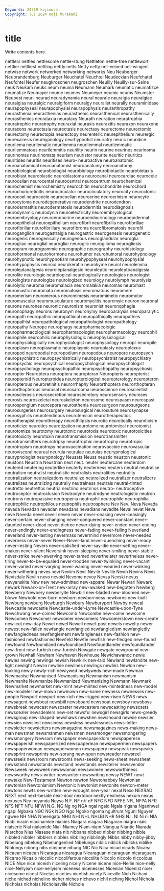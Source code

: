 ```yaml
---
Keywords: 24719 kojimura
Copyright: (C) 2024 Koji Murakami
---
```


# title

Write contents here.



nettlers nettles nettlesome nettle-stung Nettleton nettle-tree nettlewort nettlier nettliest nettling
nettly netts Netty netty net-veined net-winged netwise network networked networking
networks Neu Neuberger Neubrandenburg Neuburger Neuchatel Neuchtel Neudeckian Neufchatel Neufchtel
Neufer neugkroschen neugroschen Neuilly Neuilly-sur-Seine neuk Neukam neuks neum neuma
Neumann Neumark neumatic neumatizce neumatize Neumayer neume neumes Neumeyer neumic
neums Neumster Neupest neur- neurad neuradynamia neural neurale neuralgia neuralgiac
neuralgias neuralgic neuralgiform neuralgy neuralist neurally neuraminidase neurapophyseal neurapophysial neurapophysis
neurarthropathy neurasthenia neurasthenias neurasthenic neurasthenical neurasthenically neurasthenics neurataxia neurataxy Neurath
neuration neuratrophia neuratrophic neuratrophy neuraxial neuraxis neuraxitis neuraxon neuraxone neuraxons
neurectasia neurectasis neurectasy neurectome neurectomic neurectomy neurectopia neurectopy neurenteric neurepithelium
neurergic neurexairesis neurhypnology neurhypnotist neuriatry neuric neuridine neurilema neurilematic neurilemma
neurilemmal neurilemmatic neurilemmatous neurilemmitis neurility neurin neurine neurines neurinoma neurinomas
neurinomata neurism neuristor neurite neuritic neuritics neuritides neuritis neuritises neuro-
neuroactive neuroanatomic neuroanatomical neuroanatomist neuroanatomy neuroanotomy neurobiological neurobiologist neurobiology neurobiotactic
neurobiotaxis neuroblast neuroblastic neuroblastoma neurocanal neurocardiac neurocele neurocelian neurocental neurocentral
neurocentrum neurochemical neurochemist neurochemistry neurochitin neurochondrite neurochord neurochorioretinitis neurocirculator neurocirculatory
neurocity neuroclonic neurocoel neurocoele neurocoelian neurocrine neurocrinism neurocyte neurocytoma neurodegenerative
neurodendrite neurodendron neurodermatitis neurodermatosis neurodermitis neurodiagnosis neurodynamic neurodynia neuroelectricity neuroembryological
neuroembryology neuroendocrine neuroendocrinology neuroepidermal neuroepithelial neuroepithelium neurofibril neurofibrilla neurofibrillae neurofibrillar
neurofibrillary neurofibroma neurofibromatosis neurofil neuroganglion neurogastralgia neurogastric neurogenesis neurogenetic neurogenic
neurogenically neurogenous neuroglandular neuroglia neurogliac neuroglial neurogliar neuroglic neuroglioma neurogliosis
neurogram neurogrammic neurographic neurography neurohistology neurohormonal neurohormone neurohumor neurohumoral neurohypnology
neurohypnotic neurohypnotism neurohypophyseal neurohypophysial neurohypophysis neuroid neurokeratin neurokyme neurol neurolemma
neuroleptanalgesia neuroleptanalgesic neuroleptic neuroleptoanalgesia neurolite neurologic neurological neurologically neurologies neurologist
neurologists neurologize neurologized neurology neurolymph neurolysis neurolytic neuroma neuromalacia neuromalakia
neuromas neuromast neuromastic neuromata neuromatosis neuromatous neuromere neuromerism neuromerous neuromimesis
neuromimetic neuromotor neuromuscular neuromusculature neuromyelitis neuromyic neuron neuronal neurone neurones
neuronic neuronism neuronist neuronophagia neuronophagy neurons neuronym neuronymy neuroparalysis neuroparalytic
neuropath neuropathic neuropathical neuropathically neuropathies neuropathist neuropathological neuropathologist neuropathology neuropathy
Neurope neurophagy neuropharmacologic neuropharmacological neuropharmacologist neuropharmacology neurophil neurophile neurophilic neurophysiologic
neurophysiological neurophysiologically neurophysiologist neurophysiology neuropil neuropile neuroplasm neuroplasmatic neuroplasmic neuroplasty
neuroplexus neuropod neuropodial neuropodium neuropodous neuropore neuropsych neuropsychiatric neuropsychiatrically neuropsychiatrist
neuropsychiatry neuropsychic neuropsychical neuropsychological neuropsychologist neuropsychology neuropsychopathic neuropsychopathy neuropsychosis neuropter
Neuroptera neuroptera neuropteran Neuropteris neuropterist neuropteroid Neuropteroidea neuropterological neuropterology neuropteron
neuropterous neuroretinitis neurorrhaphy Neurorthoptera neurorthopteran neurorthopterous neurosal neurosarcoma neuroscience neuroscientist
neurosclerosis neurosecretion neurosecretory neurosensory neuroses neurosis neuroskeletal neuroskeleton neurosome neurospasm
neurospast neurospongium neurospora neurosthenia neurosurgeon neurosurgeons neurosurgeries neurosurgery neurosurgical neurosuture
neurosynapse neurosyphilis neurotendinous neurotension neurotherapeutics neurotherapist neurotherapy neurothlipsis neurotic neurotically
neuroticism neuroticize neurotics neurotization neurotome neurotomical neurotomist neurotomize neurotomy neurotonic
neurotoxia neurotoxic neurotoxicities neurotoxicity neurotoxin neurotransmission neurotransmitter neurotransmitters neurotripsy neurotrophic
neurotrophy neurotropic neurotropism neurotropy neurovaccination neurovaccine neurovascular neurovisceral neurual neurula
neurulae neurulas neurypnological neurypnologist neurypnology Neusatz Neuss neustic neuston neustonic
neustons Neustria Neustrian neut neut. neuter neutercane neuterdom neutered neutering
neuterlike neuterly neuterness neuters neutral neutralise neutralism neutralist neutralistic neutralists
neutralities neutrality neutralization neutralizations neutralize neutralized neutralizer neutralizers neutralizes neutralizing
neutrally neutralness neutrals neutral-tinted neutretto neutrettos neutria neutrino neutrinos neutro-
neutroceptive neutroceptor neutroclusion Neutrodyne neutrodyne neutrologistic neutron neutrons neutropassive neutropenia
neutrophil neutrophile neutrophilia neutrophilic neutrophilous neutrophils neutrosphere Nev Nev. Neva
Nevada nevada Nevadan nevadan nevadans nevadians nevadite Nevai nevat Neve
neve Neveda nevel nevell neven never never-ceasing never-ceasingly never-certain never-changing
never-conquered never-constant never-daunted never-dead never-dietree never-dying never-ended never-ending never-endingly never-endingness
never-fading never-failing Neverland neverland never-lasting nevermass nevermind nevermore never-needed neverness
never-never Never-Never-land never-quenching never-ready never-resting Nevers never-satisfied never-say-die never-setting never-shaken
never-silent Neversink never-sleeping never-smiling never-stable never-strike never-swerving never-tamed neverthelater nevertheless
never-tiring never-to-be-equaled never-trodden never-twinkling never-vacant never-varied never-varying never-waning never-wearied never-winking
never-withering neves nevi Neviim Nevil Nevile Neville Nevin Nevins Nevis
Nevisdale Nevlin nevo nevoid Nevome nevoy Nevsa Nevski nevus nevyanskite
New new new-admitted new-apparel Newar Newari Newark newark Newark-on-Trent new-array
new-awaked new-begotten Newberg Newberry Newbery newberyite Newbill new-bladed new-bloomed new-blown
Newbold new-born newborn newbornness newborns new-built Newburg newburg Newburgh Newbury
Newburyport Newby newcal Newcastle newcastle Newcastle-under-Lyme Newcastle-upon-Tyne Newchwang new-coined Newcomb
Newcombe new-come newcome Newcomen Newcomer newcomer newcomers Newcomerstown new-create new-cut
new-day Newel newel Newell newel-post newels newelty newer newest new-fallen
newfangle newfangled newfangledism newfangledly newfangledness newfanglement newfangleness new-fashion new-fashioned newfashioned
Newfeld Newfie newfish new-fledged new-found newfound Newfoundland newfoundland Newfoundlander newfoundlander
new-front new-furbish new-furnish Newgate newgate newground new-grown Newhall Newham Newhaven
Newhouse Newichawanoc newie newies newing newings newish Newkirk new-laid Newland
newlandite new-light newlight Newlin newline newlines newlings newlins Newlon new-looking
newly newly-rich newlywed newlyweds new-made Newman Newmanise Newmanised Newmanising Newmanism
newmanism Newmanite Newmanize Newmanized Newmanizing Newmann Newmark Newmarket newmarket new-mint
new-minted new-mintedness new-model new-modeler new-mown newmown new-name newness newnesses new-people
Newport newport new-rich new-rigged new-risen NEWS news newsagent newsbeat newsbill
newsboard newsboat newsboy newsboys newsbreak newscast newscaster newscasters newscasting newscasts
newsdealer newsdealers new-set newsful newsgirl newsgirls news-greedy newsgroup new-shaped newshawk
newshen newshound newsie newsier newsies newsiest newsiness newsless newslessness news-letter
newsletter newsletters newsmagazine newsmagazines news-making news-man newsman newsmanmen newsmen newsmonger
newsmongering newsmongery Newsom newspaper newspaperdom newspaperese newspaperish newspaperized newspaperman newspapermen
newspapers newspaperwoman newspaperwomen newspapery newspeak newspeaks newsprint newsprints new-sprung new-spun
newsreader newsreel newsreels newsroom newsrooms news-seeking news-sheet newssheet newsstand newsstands
newstand newstands newsteller newsvendor Newsweek newsweek newswoman newswomen newsworthiness newsworthy
news-writer newswriter newswriting newsy NEWT newt newtake New-Testament Newton newton
Newtonabbey Newtonian newtonian Newtonianism Newtonic Newtonist newtonite newton-meter newtons newts
new-written new-wrought new-year nexal Nexo NEXRAD NEXT next next-beside next-door
nextdoor nextly nextness nexum nexus nexuses Ney neyanda Neysa N.F.
NF n/f nF NFC NFD NFFE NFL NFPA NFR NFS
NFT NFU NFWI N.G. NG Ng ng NGA ngai ngaio
Ngala n'gana Nganhwei ngapi Ngbaka NGC NGk NGO Ngo Ngoko
ngoma ngultrum Nguni Nguyen ngwee NH NHA Nheengatu NHG NHI
NHL NHLBI NHR NHS N.I. NI Ni ni NIA Niabi
niacin niacinamide niacins Niagara niagara Niagaran niagra niais niaiserie Nial
nialamide Niall Niamey Niam-niam Niangua Niantic Niarada Niarchos Nias Niasese
niata nib nibbana nibbed nibber nibbing nibble nibbled nibbler nibblers
nibbles nibbling nibblingly Nibbs nibby nibby-jibby Nibelung nibelung Nibelungenlied Nibelungs
niblic niblick niblicks niblike Niblungs nibong nibs nibsome nibung NIC
Nic Nica nicad nicads Nicaea Nicaean nicaean Nicaragua nicaragua Nicaraguan
nicaraguan nicaraguans Nicarao Nicasio niccolic niccoliferous niccolite Niccolo niccolo niccolous
NICE Nice nice niceish niceling nicely Nicene nicene nice-Nellie nice-nelly
nice-Nellyism nice-nellyism niceness nicenesses Nicenian Nicenist nicer nicesome nicest Nicetas
niceties nicetish nicety Niceville Nich Nichani niche niched nichelino nicher
niches nichevo nichil niching Nichol Nichola Nicholas nicholas Nicholasville Nichole
